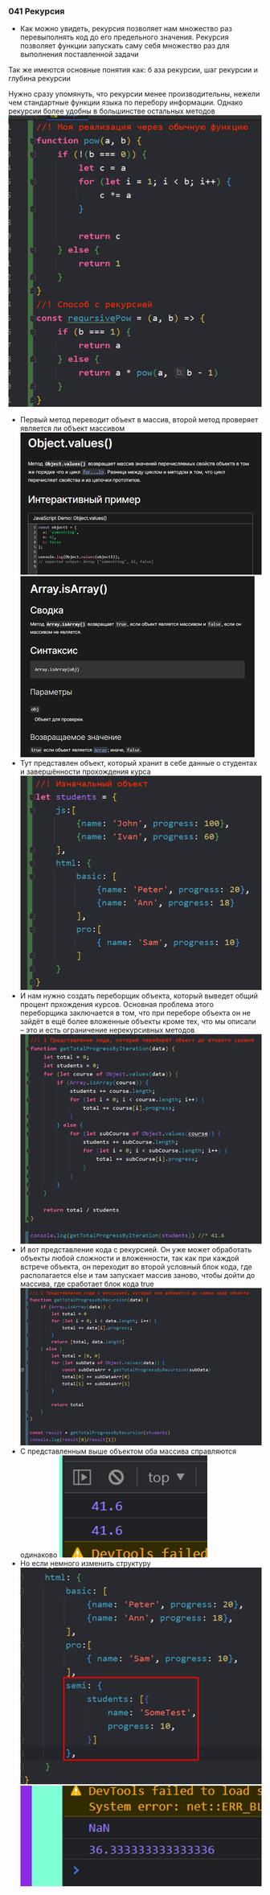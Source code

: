 ### **041 Рекурсия**

- Как можно увидеть, рекурсия позволяет нам множество раз перевыполнять код до его предельного значения. Рекурсия позволяет функции запускать саму себя множество раз для выполнения поставленной задачи

Так же имеются основные понятия как: б аза рекурсии, шаг рекурсии и глубина рекурсии

Нужно сразу упомянуть, что рекурсии менее производительны, нежели чем стандартные функции языка по перебору информации. Однако рекурсии более удобны в большинстве остальных методов
![](_png/Pasted%20image%2020220908200742.png)
- Первый метод переводит объект в массив, второй метод проверяет является ли объект массивом
![](_png/Pasted%20image%2020220908200749.png)![](_png/Pasted%20image%2020220908200753.png)
- Тут представлен объект, который хранит в себе данные о студентах и завершённости прохождения курса
![](_png/Pasted%20image%2020220908200822.png)
- И нам нужно создать переборщик объекта, который выведет общий процент прхождения курсов. Основная проблема этого переборщика заключается в том, что при переборе объекта он не зайдёт в ещё более вложенные объекты кроме тех, что мы описали – это и есть ограничение нерекурсивных методов
![](_png/Pasted%20image%2020220908200827.png)
- И вот представление кода с рекурсией. Он уже может обработать объекты любой сложности и вложенности, так как при каждой встрече объекта, он переходит во второй условный блок кода, где располагается else и там запускает массив заново, чтобы дойти до массива, где сработает блок кода true
![](_png/Pasted%20image%2020220908200834.png)
- С представленным выше объектом оба массива справляются одинаково
![](_png/Pasted%20image%2020220908200840.png)
- Но если немного изменить структуру
![](_png/Pasted%20image%2020220908200846.png)![](_png/Pasted%20image%2020220908200850.png)